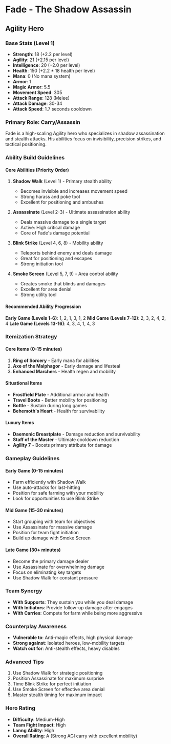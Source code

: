 # Fade - The Shadow Assassin
## Agility Hero

### Base Stats (Level 1)
- **Strength**: 18 (+2.2 per level)
- **Agility**: 21 (+2.15 per level)
- **Intelligence**: 20 (+2.0 per level)
- **Health**: 150 (+2.2 * 18 health per level)
- **Mana**: 0 (No mana system)
- **Armor**: 1
- **Magic Armor**: 5.5
- **Movement Speed**: 305
- **Attack Range**: 128 (Melee)
- **Attack Damage**: 30-34
- **Attack Speed**: 1.7 seconds cooldown

### Primary Role: Carry/Assassin
Fade is a high-scaling Agility hero who specializes in shadow assassination and stealth attacks. His abilities focus on invisibility, precision strikes, and tactical positioning.

### Ability Build Guidelines

#### Core Abilities (Priority Order)
1. **Shadow Walk** (Level 1) - Primary stealth ability
   - Becomes invisible and increases movement speed
   - Strong harass and poke tool
   - Excellent for positioning and ambushes

2. **Assassinate** (Level 2-3) - Ultimate assassination ability
   - Deals massive damage to a single target
   - Active: High critical damage
   - Core of Fade's damage potential

3. **Blink Strike** (Level 4, 6, 8) - Mobility ability
   - Teleports behind enemy and deals damage
   - Great for positioning and escapes
   - Strong initiation tool

4. **Smoke Screen** (Level 5, 7, 9) - Area control ability
   - Creates smoke that blinds and damages
   - Excellent for area denial
   - Strong utility tool

#### Recommended Ability Progression
**Early Game (Levels 1-6)**: 1, 2, 1, 3, 1, 2
**Mid Game (Levels 7-12)**: 2, 3, 2, 4, 2, 4
**Late Game (Levels 13-16)**: 4, 3, 4, 1, 4, 3

### Itemization Strategy

#### Core Items (0-15 minutes)
1. **Ring of Sorcery** - Early mana for abilities
2. **Axe of the Malphagor** - Early damage and lifesteal
3. **Enhanced Marchers** - Health regen and mobility

#### Situational Items
- **Frostfield Plate** - Additional armor and health
- **Travel Boots** - Better mobility for positioning
- **Bottle** - Sustain during long games
- **Behemoth's Heart** - Health for survivability

#### Luxury Items
- **Daemonic Breastplate** - Damage reduction and survivability
- **Staff of the Master** - Ultimate cooldown reduction
- **Agility 7** - Boosts primary attribute for damage

### Gameplay Guidelines

#### Early Game (0-15 minutes)
- Farm efficiently with Shadow Walk
- Use auto-attacks for last-hitting
- Position for safe farming with your mobility
- Look for opportunities to use Blink Strike

#### Mid Game (15-30 minutes)
- Start grouping with team for objectives
- Use Assassinate for massive damage
- Position for team fight initiation
- Build up damage with Smoke Screen

#### Late Game (30+ minutes)
- Become the primary damage dealer
- Use Assassinate for overwhelming damage
- Focus on eliminating key targets
- Use Shadow Walk for constant pressure

### Team Synergy
- **With Supports**: They sustain you while you deal damage
- **With Initiators**: Provide follow-up damage after engages
- **With Carries**: Compete for farm while being more aggressive

### Counterplay Awareness
- **Vulnerable to**: Anti-magic effects, high physical damage
- **Strong against**: Isolated heroes, low-mobility targets
- **Watch out for**: Anti-stealth effects, heavy disables

### Advanced Tips
1. Use Shadow Walk for strategic positioning
2. Position Assassinate for maximum surprise
3. Time Blink Strike for perfect initiation
4. Use Smoke Screen for effective area denial
5. Master stealth timing for maximum impact

### Hero Rating
- **Difficulty**: Medium-High
- **Team Fight Impact**: High
- **Lanng Ability**: High
- **Overall Rating**: A (Strong AGI carry with excellent mobility)
